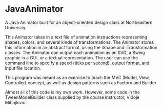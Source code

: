 # JavaAnimator
A Java Animator built for an object-oriented design class at Northeastern University.

This Animator takes in a text file of animation instructions representing shapes, colors, and several kinds of transformations.
The Animator stores this information in an abstract format, using the IShape and ITransformation classes.
The Animator can output each animation as an SVG, a Swing graphic in a GUI, or a textual representation.
The user can use the command line to specify a speed (ticks per second), output format, and input file location.

This program was meant as an exercise to teach the MVC (Model, View, Controller) concept, as well as design patterns such as Factory and Builder.

Almost all of this code is my own work. However, some code in the TweenModelBuilder class supplied by the course instructor, Vidoje Mihajlovic.
